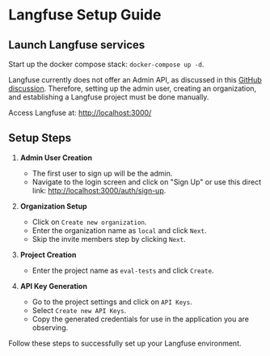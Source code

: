 # Langfuse Setup Guide

## Launch Langfuse services
Start up the docker compose stack: `docker-compose up -d`.

Langfuse currently does not offer an Admin API, as discussed in this [GitHub discussion](https://github.com/orgs/langfuse/discussions/1007). Therefore, setting up the admin user, creating an organization, and establishing a Langfuse project must be done manually.

Access Langfuse at: [http://localhost:3000/](http://localhost:3000/)

## Setup Steps

1. **Admin User Creation**
   - The first user to sign up will be the admin.
   - Navigate to the login screen and click on "Sign Up" or use this direct link: [http://localhost:3000/auth/sign-up](http://localhost:3000/auth/sign-up).

2. **Organization Setup**
   - Click on `Create new organization`.
   - Enter the organization name as `local` and click `Next`.
   - Skip the invite members step by clicking `Next`.

3. **Project Creation**
   - Enter the project name as `eval-tests` and click `Create`.

4. **API Key Generation**
   - Go to the project settings and click on `API Keys`.
   - Select `Create new API Keys`.
   - Copy the generated credentials for use in the application you are observing.

Follow these steps to successfully set up your Langfuse environment.
